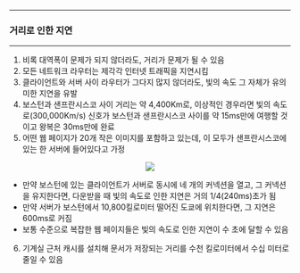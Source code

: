 -----
### 거리로 인한 지연
-----
1. 비록 대역폭이 문제가 되지 않더라도, 거리가 문제가 될 수 있음
2. 모든 네트워크 라우터는 제각각 인터넷 트래픽을 지연시킴
3. 클라이언트와 서버 사이 라우터가 그다지 많지 않더라도, 빛의 속도 그 자체가 유의미한 지연을 유발
4. 보스턴과 샌프란시스코 사이 거리는 약 4,400Km로, 이상적인 경우라면 빛의 속도로(300,000Km/s) 신호가 보스턴과 샌프란시스코 사이를 약 15ms만에 여행할 것이고 왕복은 30ms만에 완료
5. 어떤 웹 페이지가 20개 작은 이미지를 포함하고 있는데, 이 모두가 샌프란시스코에 있는 한 서버에 들어있다고 가정
<div align="center">
<img src="https://github.com/user-attachments/assets/b14eb47d-e9e4-466f-b717-a4eb9970f1a9">
</div>

   - 만약 보스턴에 있는 클라이언트가 서버로 동시에 네 개의 커넥션을 열고, 그 커넥션을 유지한다면, 다운받을 때 빛의 속도로 인한 지연은 거의 1/4(240ms)초가 됨
   - 만약 서버가 보스턴에서 10,800킬로미터 떨어진 도쿄에 위치한다면, 그 지연은 600ms로 커짐
   - 보통 수준으로 복잡한 웹 페이지들은 빛의 속도로 인한 지연이 수 초에 달할 수 있음

6. 기계실 근처 캐시를 설치해 문서가 저장되는 거리를 수천 킬로미터에서 수십 미터로 줄일 수 있음

